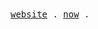 <div>
    <samp>
      <a href="https://nosirjonov.uz">website</a> .
      <a href="https://github.com/acadbek#js-contribution-activity">now</a> .
  </samp>
</div>
<!-- <br/>
<details> 
  <summary>WakaTime stats</summary>
  <img src="https://github-readme-stats.vercel.app/api/wakatime?username=acadbek" alt="WakaTime stats">
</details> -->
